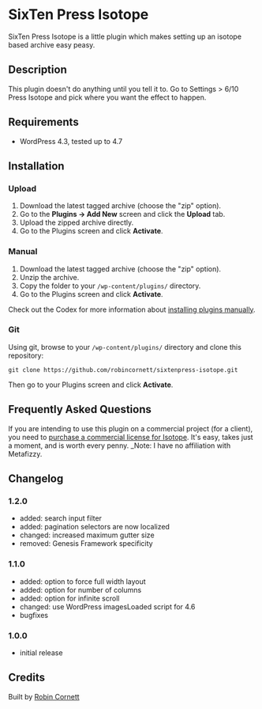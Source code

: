 # SixTen Press Isotope

SixTen Press Isotope is a little plugin which makes setting up an isotope based archive easy peasy.

## Description

This plugin doesn't do anything until you tell it to. Go to Settings > 6/10 Press Isotope and pick where you want the effect to happen.


## Requirements
* WordPress 4.3, tested up to 4.7

## Installation

### Upload

1. Download the latest tagged archive (choose the "zip" option).
2. Go to the __Plugins -> Add New__ screen and click the __Upload__ tab.
3. Upload the zipped archive directly.
4. Go to the Plugins screen and click __Activate__.

### Manual

1. Download the latest tagged archive (choose the "zip" option).
2. Unzip the archive.
3. Copy the folder to your `/wp-content/plugins/` directory.
4. Go to the Plugins screen and click __Activate__.

Check out the Codex for more information about [installing plugins manually](http://codex.wordpress.org/Managing_Plugins#Manual_Plugin_Installation).

### Git

Using git, browse to your `/wp-content/plugins/` directory and clone this repository:

`git clone https://github.com/robincornett/sixtenpress-isotope.git`

Then go to your Plugins screen and click __Activate__.

## Frequently Asked Questions

If you are intending to use this plugin on a commercial project (for a client), you need to [purchase a commercial license for Isotope](http://isotope.metafizzy.co/license.html). It's easy, takes just a moment, and is worth every penny. _Note: I have no affiliation with Metafizzy.

## Changelog

### 1.2.0
* added: search input filter
* added: pagination selectors are now localized
* changed: increased maximum gutter size
* removed: Genesis Framework specificity

### 1.1.0
* added: option to force full width layout
* added: option for number of columns
* added: option for infinite scroll
* changed: use WordPress imagesLoaded script for 4.6
* bugfixes

### 1.0.0
* initial release

## Credits

Built by [Robin Cornett](http://robincornett.com/)
